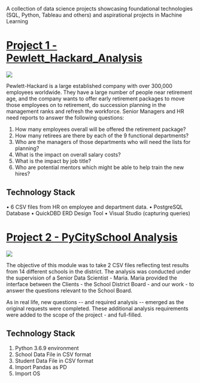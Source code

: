 A collection of data science projects showcasing foundational technologies (SQL, Python, Tableau and others) and aspirational projects in Machine Learning

# [Project 1 - Pewlett_Hackard_Analysis](https://github.com/tcottrell321/Pewlett_Hackard_Analysis)
![](https://github.com/tcottrell321/Thomas_DataScience_Portfolio/blob/main/images/Employees1.jpg)

Pewlett-Hackard is a large established company with over 300,000 employees worldwide. They have a large number of people near retirement age, and the company wants to offer early retirement packages to move those employees on to retirement, do succession planning in the management ranks and refresh the workforce. Senior Managers and HR need reports to answer the following questions:
1)	How many employees overall will be offered the retirement package? 
2)	How many retirees are there by each of the 9 functional departments? 
3)	Who are the managers of those departments who will need the lists for planning?
4)	What is the impact on overall salary costs? 
5)	What is the impact by job title? 
6)	Who are potential mentors which might be able to help train the new hires? 

## Technology Stack
•	6 CSV files from HR on employee and department data. 
•	PostgreSQL Database
•	QuickDBD ERD Design Tool
•	Visual Studio (capturing queries)


# [Project 2 - PyCitySchool Analysis](https://github.com/tcottrell321/school_district_analysis)
![](https://github.com/tcottrell321/Thomas_DataScience_Portfolio/blob/main/images/Schools.jpg)

The objective of this module was to take 2 CSV files reflecting test results from 14 different schools in the district. The analysis was conducted under the supervision of a Senior Data Scientist - Maria. Maria provided the interface between the Clients - the School District Board - and our work - to answer the questions relevant to the School Board. 

As in real life, new questions -- and required analysis -- emerged as the original requests were completed. These additional analysis requirements were added to the scope of the project - and full-filled. 

## Technology Stack
1) Python 3.6.9 environment
2) School Data File in CSV format
3) Student Data File in CSV format
4) Import Pandas as PD
5) Import OS
